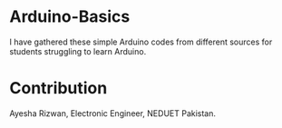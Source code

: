 # Arduino-Basics
I have gathered these simple Arduino codes from different sources for students struggling to learn Arduino.

# Contribution
Ayesha Rizwan,
Electronic Engineer,
NEDUET Pakistan.
